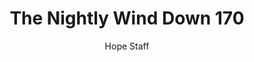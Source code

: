 ---
image: /assets/img/nwd/170_nwd_1peter_2_9_b_tpt.png
title: The Nightly Wind Down 170
number: 170
categories:
  - The Nightly Wind Down
author: Hope Staff
notes: The Nightly Wind Down 170
embed: >-
  EMBED_GOES_HERE
transcript: >-
  SOME LINES OF TEXT START HERE
---